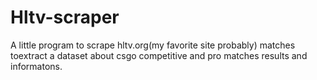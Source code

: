 # Hltv-scraper
A little program to scrape hltv.org(my favorite site probably) matches toextract a dataset about csgo competitive and pro matches results and informatons.
